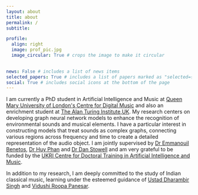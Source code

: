```yaml
---
layout: about
title: about
permalink: /
subtitle: 

profile:
  align: right
  image: prof_pic.jpg
  image_circular: True # crops the image to make it circular
  

news: False # includes a list of news items
selected_papers: True # includes a list of papers marked as "selected={true}"
social: True # includes social icons at the bottom of the page
---
```


I am currently a PhD student in Artificial Intelligence and Music at [Queen Mary University of London's Centre for Digital Music](https://www.c4dm.eecs.qmul.ac.uk/) and also an enrichment student at [The Alan Turing Institute,UK](https://www.turing.ac.uk/). My research centers on developing  graph neural network models to enhance the recognition of environmental sounds and musical elements. I have a particular interest in constructing models that treat sounds as complex graphs, connecting various regions across frequency and time to create a detailed representation of the audio object. I am jointly supervised by [Dr Emmanouil Benetos](http://www.eecs.qmul.ac.uk/~emmanouilb/), [Dr Huy Phan](https://pquochuy.github.io/) and [Dr Dan Stowell](http://mcld.co.uk/research/) and am very grateful to be funded by the [UKRI Centre for Doctoral Training in Artificial Intelligence and Music](https://www.aim.qmul.ac.uk/).

In addition to my research, I am deeply committed to the study of Indian classical music, learning under the esteemed guidance of [Ustad Dharambir Singh](http://www.dharambir.com/about-2-2/) and [Vidushi Roopa Panesar](http://roopapanesarmusic.com/).



